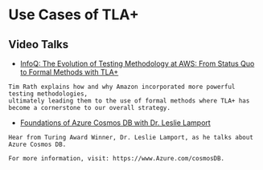 # Use Cases of TLA+

## Video Talks

- [InfoQ: The Evolution of Testing Methodology at AWS: From Status Quo to Formal Methods with
  TLA+](https://www.infoq.com/presentations/aws-testing-tla)

```
Tim Rath explains how and why Amazon incorporated more powerful testing methodologies, 
ultimately leading them to the use of formal methods where TLA+ has become a cornerstone to our overall strategy.
```

- [Foundations of Azure Cosmos DB with Dr. Leslie Lamport](https://youtu.be/L_PPKyAsR3w)

```
Hear from Turing Award Winner, Dr. Leslie Lamport, as he talks about Azure Cosmos DB. 

For more information, visit: https://www.Azure.com/cosmosDB.
```
